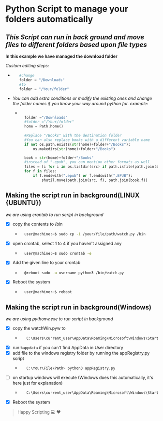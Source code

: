 
# Python Script to manage your folders automatically
## _This Script can run in back ground and move files to different folders based upon file types_

**In this example we have managed the download folder**

*Custom editing steps:*
* ```python
     #change
     folder = "/Downloads"
     #to
     folder = "/Your/folder"
     ```
* *You can add extra conditions or modify the existing ones and change the folder names if you know your way around python  for. example:*
    * ```python

        folder ="/Downloads"
        #folder ="/Your/folder"
        home = Path.home()
        
        #Replace "/Books" with the destination folder
        #You can also replace books with a different variable name
        if not os.path.exists(str(home)+folder+"/Books"):
            os.makedirs(str(home)+folder+"/Books")

        book = str(home)+folder+"/Books"
        #instead of ".epub", you can mention other formats as well
        files = [i for i in os.listdir(src) if path.isfile(path.join(src, i))]
        for f in files:
            if f.endswith(".epub") or f.endswith(".EPUB"):
                shutil.move(path.join(src, f), path.join(book,f))
        ```

## Making the script run in background(LINUX {UBUNTU})

*we are using crontab to run script in background* 
* [x] copy the contents to /bin
    * ``` sh
        user@machine:~$ sudo cp -i /your/file/path/watch.py /bin 
        ```
* [x] open crontab, select 1 to 4 if you haven't assigned any
    * ``` bash
        user@machine:~$ sudo crontab -e
        ```
* [x] Add the given  line to your crontab
    * ``` bash 
        @reboot sudo -u username python3 /bin/watch.py
        ```
* [x] Reboot the system
    * ```bash
        user@machine:~$ reboot
        ```
## Making the script run in background(Windows)

*we are using pythonw.exe to run script in background* 
* [x] copy the watchWin.pyw to
     * ```bash
          C:\Users\current_user\AppData\Roaming\Microsoft\Windows\Start Menu\Programs\Startup\
          ```
* [x] run ```%appdata``` if you can't find AppData in User directory
* [x] add file to the windows registry folder by running the appRegistry.py script
    * ```bash
         C:\Your\File\Path> python3 appRegistry.py
         ```
* [ ] on startup windows will execute (Windows does this automatically, it's here just for explanation)
     * ```bash
          C:\Users\current_user\AppData\Roaming\Microsoft\Windows\Start Menu\Programs\Startup> pythonw.exe watchWin.pyw
          ```
* [x] Reboot the system
>Happy Scripting :computer: :heart:

